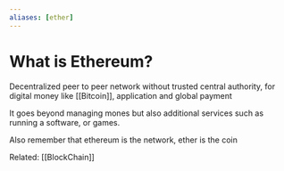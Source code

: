 ```yaml
---
aliases: [ether]
---
```


# What is Ethereum?

Decentralized peer to peer network without trusted central authority, for digital money like [[Bitcoin]], application and global payment

It goes beyond managing mones but also additional services such as running a software, or games. 

Also remember that ethereum is the network, ether is the coin

Related: [[BlockChain]]

